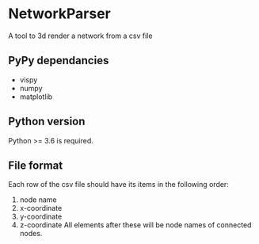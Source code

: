 # NetworkParser
A tool to 3d render a network from a csv file

## PyPy dependancies
 * vispy
 * numpy
 * matplotlib

## Python version
Python >= 3.6 is required.

## File format
Each row of the csv file should have its items in the following order:
1. node name
2. x-coordinate
3. y-coordinate
4. z-coordinate
All elements after these will be node names of connected nodes.
